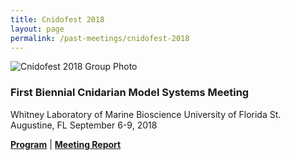 ```yaml
---
title: Cnidofest 2018
layout: page
permalink: /past-meetings/cnidofest-2018
---
```


![Cnidofest 2018 Group Photo](/assets/images/Cnidofest2018_groupPic.jpg)
### First Biennial Cnidarian Model Systems Meeting
Whitney Laboratory of Marine Bioscience
University of Florida
St. Augustine, FL
September 6-9, 2018  

[**Program**](/assets/pdfs/Program_Book_2018_final3_webversion2.pdf) | 
[**Meeting Report**](https://evodevojournal.biomedcentral.com/articles/10.1186/s13227-019-0134-5)